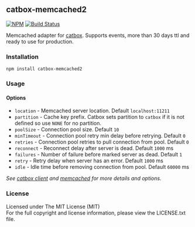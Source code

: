 ## catbox-memcached2

[![NPM][npm-image]][npm-url] [![Build Status][travis-image]][travis-url]

Memcached adapter for [catbox](https://github.com/hapijs/catbox).
Supports events, more than 30 days ttl and ready to use for production.

### Installation

```
npm install catbox-memcached2
```

### Usage

#### Options

* `location` - Memcached server location. Default `localhost:11211`
* `partition` - Cache key prefix. Catbox sets partition to `catbox` if it is not
  defined so use `NONE` for no partition.
* `poolSize` - Connection pool size. Default `10`
* `minTimeout` - Connection pool retry min delay before retrying. Default `0`
* `retries` - Connection pool retries to pull connection from pool. Default `0`
* `reconnect` - Reconnect delay after server is dead. Default `1000` ms
* `failures` - Number of failure before marked server as dead. Default `1`
* `retry` - Retry delay when server has an error. Default `1000` ms
* `idle` - Idle time before removing connection from pool. Default `60000` ms

*See [catbox client](https://github.com/hapijs/catbox#client) and 
[memcached](https://github.com/3rd-Eden/memcached#options) for more details and options.*

### License

Licensed under The MIT License (MIT)  
For the full copyright and license information, please view the LICENSE.txt file.

[npm-url]: http://npmjs.org/package/catbox-memcached2
[npm-image]: https://badge.fury.io/js/catbox-memcached2.png

[travis-url]: https://travis-ci.org/cmfatih/catbox-memcached2
[travis-image]: https://travis-ci.org/cmfatih/catbox-memcached2.svg?branch=master